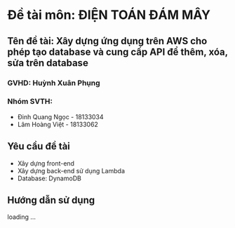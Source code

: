 # Đề tài môn: ĐIỆN TOÁN ĐÁM MÂY
## Tên đề tài: Xây dựng ứng dụng trên AWS cho phép tạo database và cung cấp API để thêm, xóa, sửa trên database

### GVHD: Huỳnh Xuân Phụng
### Nhóm SVTH: 
  - Đinh Quang Ngọc - 18133034
  - Lâm Hoàng Việt - 18133062 
  
## Yêu cầu đề tài
  - Xây dựng front-end 
  - Xây dựng back-end sử dụng Lambda
  - Database: DynamoDB

## Hướng dẫn sử dụng 
  loading ...
